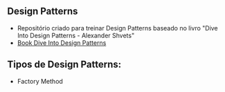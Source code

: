 ## Design Patterns
* Repositório criado para treinar Design Patterns baseado no livro "Dive Into Design Patterns - Alexander Shvets"
* [Book Dive Into Design Patterns](https://refactoring.guru/design-patterns/book)


## Tipos de Design Patterns:
* Factory Method
